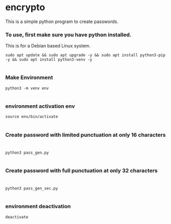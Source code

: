# encrypto
This is a simple python program to create passwords.

### To use, first make sure you have python installed.
This is for a Debian based Linux system.
```
sudo apt update && sudo apt upgrade -y && sudo apt install python3-pip -y && sudo apt install python3-venv -y
```
#
### Make Environment
```
python3 -m venv env
```
#
### environment activation env
```
source env/bin/activate
```
#
### Create password with limited punctuation at only 16 characters
#
```
python3 pass_gen.py
```
#
### Create password with full punctuation at only 32 characters
#
```
python3 pass_gen_sec.py
```
#
### environment deactivation
```
deactivate
```
#
